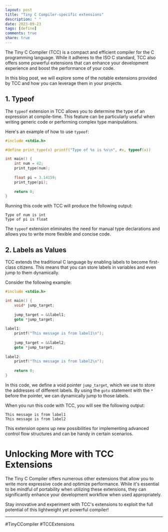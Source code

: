 ```yaml
---
layout: post
title: "Tiny C Compiler-specific extensions"
description: " "
date: 2023-09-23
tags: [define]
comments: true
share: true
---
```


The Tiny C Compiler (TCC) is a compact and efficient compiler for the C programming language. While it adheres to the ISO C standard, TCC also offers some powerful extensions that can enhance your development experience and boost the performance of your code.

In this blog post, we will explore some of the notable extensions provided by TCC and how you can leverage them in your projects.

## 1. Typeof

The `typeof` extension in TCC allows you to determine the type of an expression at compile-time. This feature can be particularly useful when writing generic code or performing complex type manipulations.

Here's an example of how to use `typeof`:

```c
#include <stdio.h>

#define print_type(x) printf("Type of %s is %s\n", #x, typeof(x))

int main() {
    int num = 42;
    print_type(num);
    
    float pi = 3.14159;
    print_type(pi);
    
    return 0;
}
```

Running this code with TCC will produce the following output:

```
Type of num is int
Type of pi is float
```

The `typeof` extension eliminates the need for manual type declarations and allows you to write more flexible and concise code.

## 2. Labels as Values

TCC extends the traditional C language by enabling labels to become first-class citizens. This means that you can store labels in variables and even jump to them dynamically.

Consider the following example:

```c
#include <stdio.h>

int main() {
    void* jump_target;
    
    jump_target = &&label1;
    goto *jump_target;
    
label1:
    printf("This message is from label1\n");
    
    jump_target = &&label2;
    goto *jump_target;
    
label2:
    printf("This message is from label2\n");
    
    return 0;
}
```

In this code, we define a void pointer `jump_target`, which we use to store the addresses of different labels. By using the `goto` statement with the `*` before the pointer, we can dynamically jump to those labels.

When you run this code with TCC, you will see the following output:

```
This message is from label1
This message is from label2
```

This extension opens up new possibilities for implementing advanced control flow structures and can be handy in certain scenarios.

# Unlocking More with TCC Extensions

The Tiny C Compiler offers numerous other extensions that allow you to write more expressive code and optimize performance. While it's essential to be mindful of portability when utilizing these extensions, they can significantly enhance your development workflow when used appropriately.

Stay innovative and experiment with TCC's extensions to exploit the full potential of this lightweight yet powerful compiler!

-------------------------
#TinyCCompiler #TCCExtensions